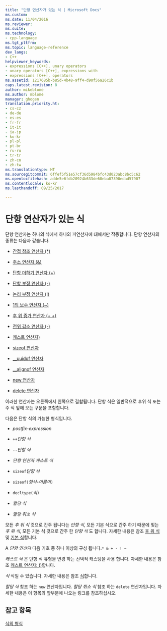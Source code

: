 ```yaml
---
title: "단항 연산자가 있는 식 | Microsoft Docs"
ms.custom: 
ms.date: 11/04/2016
ms.reviewer: 
ms.suite: 
ms.technology:
- cpp-language
ms.tgt_pltfrm: 
ms.topic: language-reference
dev_langs:
- C++
helpviewer_keywords:
- expressions [C++], unary operators
- unary operators [C++], expressions with
- expressions [C++], operators
ms.assetid: 1217685b-b85d-4b48-9ff4-d90f56a26c1b
caps.latest.revision: 8
author: mikeblome
ms.author: mblome
manager: ghogen
translation.priority.ht:
- cs-cz
- de-de
- es-es
- fr-fr
- it-it
- ja-jp
- ko-kr
- pl-pl
- pt-br
- ru-ru
- tr-tr
- zh-cn
- zh-tw
ms.translationtype: HT
ms.sourcegitcommit: 6ffef5f51e57cf36d5984bfc43d023abc8bc5c62
ms.openlocfilehash: adde5e6fdb20924b633de60eba07390edad57907
ms.contentlocale: ko-kr
ms.lasthandoff: 09/25/2017

---
```

# <a name="expressions-with-unary-operators"></a>단항 연산자가 있는 식
단항 연산자는 하나의 식에서 하나의 피연산자에 대해서만 작동합니다. 단항 연산자의 종류는 다음과 같습니다.  
  
-   [간접 참조 연산자 (*)](../cpp/indirection-operator-star.md)  
  
-   [주소 연산자 (&)](../cpp/address-of-operator-amp.md)  
  
-   [단항 더하기 연산자 (+)](../cpp/unary-plus-and-negation-operators-plus-and.md)  
  
-   [단항 부정 연산자 (-)](../cpp/unary-plus-and-negation-operators-plus-and.md)  
  
-   [논리 부정 연산자 (!)](../cpp/logical-negation-operator-exclpt.md)  
  
-   [1의 보수 연산자 (~)](../cpp/one-s-complement-operator-tilde.md)  
  
-   [후 위 증가 연산자 (+ +)](../cpp/prefix-increment-and-decrement-operators-increment-and-decrement.md)  
  
-   [전위 감소 연산자 (-)](../cpp/prefix-increment-and-decrement-operators-increment-and-decrement.md)  
  
-   [캐스트 연산자)](../cpp/cast-operator-parens.md)  
  
-   [sizeof 연산자](../cpp/sizeof-operator.md)  
  
-   [__uuidof 연산자](../cpp/uuidof-operator.md)  
  
-   [__alignof 연산자](../cpp/alignof-operator.md)  
  
-   [new 연산자](../cpp/new-operator-cpp.md)  
  
-   [delete 연산자](../cpp/delete-operator-cpp.md)  
  
 이러한 연산자는 오른쪽에서 왼쪽으로 결합됩니다. 단항 식은 일반적으로 후위 식 또는 주 식 앞에 오는 구문을 포함합니다.  
  
 다음은 단항 식의 가능한 형식입니다.  
  
-   *postfix-expression*  
  
-   `++`*단항 식*  
  
-   `--`*단항 식*  
  
-   *단항 연산자* *캐스트 식*  
  
-   `sizeof`*단항 식*  
  
-   `sizeof(`*형식-이름이*`)`  
  
-   `decltype(`*식*`)`  
  
-   *할당 식*  
  
-   *할당 취소 식*  
  
 모든 *후 위 식* 것으로 간주 됩니다는 *단항 식*, 모든 기본 식으로 간주 하기 때문에 및는 *후 위 식*, 모든 기본 식 것으로 간주 한 *단항 식* 도 합니다. 자세한 내용은 참조 [후 위 식](../cpp/postfix-expressions.md) 및 [기본 식](../cpp/primary-expressions.md)합니다.  
  
 A *단항 연산자* 다음 기호 중 하나 이상의 구성 됩니다.`* & + - ! ~`  
  
 *캐스트 식* 은 단항 식 유형을 변경 하는 선택적 캐스팅을 사용 합니다. 자세한 내용은 참조 [캐스트 연산자: ()](../cpp/cast-operator-parens.md)합니다.  
  
 *식* 식일 수 있습니다. 자세한 내용은 참조 [식](../cpp/expressions-cpp.md)합니다.  
  
 *할당 식* 참조 하는 `new` 연산자입니다. *할당 취소 식* 참조 하는 `delete` 연산자입니다. 자세한 내용은 이 항목의 앞부분에 나오는 링크를 참조하십시오.  
  
## <a name="see-also"></a>참고 항목  
 [식의 형식](../cpp/types-of-expressions.md)
